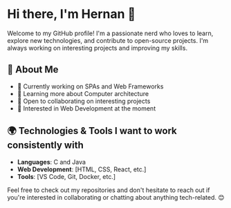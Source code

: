 # Hi there, I'm Hernan 👋

Welcome to my GitHub profile! I'm a passionate nerd who loves to learn, explore new technologies, and contribute to open-source projects. I'm always working on interesting projects and improving my skills.

## 🚀 About Me

- 🔭 Currently working on SPAs and Web Frameworks
- 🌱 Learning more about Computer architecture
- 👯 Open to collaborating on interesting projects
- 🤔 Interested in Web Development at the moment

## 🌍 Technologies & Tools I want to work consistently with

- **Languages**: C and Java
- **Web Development**: [HTML, CSS, React, etc.]
- **Tools**: [VS Code, Git, Docker, etc.]


Feel free to check out my repositories and don't hesitate to reach out if you're interested in collaborating or chatting about anything tech-related. 😊
